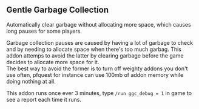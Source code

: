 Gentle Garbage Collection
---
Automatically clear garbage without allocating more space, which causes long pauses for some players.  

Garbage collection pauses are caused by having a lot of garbage to check and by needing to allocate space when there's too much garbag. This addon attemps to avoid the latter by clearing garbage before the game decides to allocate more space for it.  
The best way to avoid the former is to turn off weighty addons you don't use often, pfquest for instance can use 100mb of addon memory while doing nothing at all.  

This addon runs once ever 3 minutes, type `/run ggc_debug = 1` in game to see a report each time it runs.  
